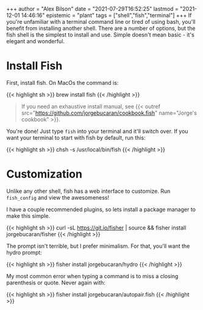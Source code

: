 +++
author = "Alex Bilson"
date = "2021-07-29T16:52:25"
lastmod = "2021-12-01 14:46:16"
epistemic = "plant"
tags = ["shell","fish","terminal"]
+++
If you're unfamiliar with a terminal command line or tired of using bash, you'll benefit from installing another shell. There are a number of options, but the fish shell is the simplest to install and use. Simple doesn't mean basic - it's elegant and wonderful.

# Install Fish

First, install fish. On MacOs the command is:

{{< highlight sh >}}
brew install fish
{{< /highlight >}}

> If you need an exhaustive install manual, see {{< outref src="https://github.com/jorgebucaran/cookbook.fish" name="Jorge's cookbook" >}}.

You're done! Just type `fish` into your terminal and it'll switch over. If you want your terminal to start with fish by default, run this:

{{< highlight sh >}}
chsh -s /usr/local/bin/fish
{{< /highlight >}}

# Customization

Unlike any other shell, fish has a web interface to customize. Run `fish_config` and view the awesomeness!

I have a couple recommended plugins, so lets install a package manager to make this simple.

{{< highlight sh >}}
curl -sL https://git.io/fisher | source && fisher install jorgebucaran/fisher
{{< /highlight >}}

The prompt isn't terrible, but I prefer minimalism. For that, you'll want the hydro prompt:

{{< highlight sh >}}
fisher install jorgebucaran/hydro
{{< /highlight >}}

My most common error when typing a command is to miss a closing parenthesis or quote. Never again with:

{{< highlight sh >}}
fisher install jorgebucaran/autopair.fish
{{< /highlight >}}

